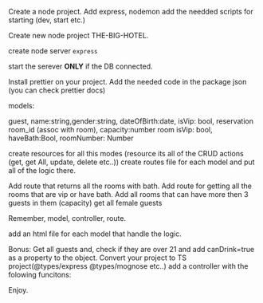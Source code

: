 Create a node project.
Add express, nodemon add the needded scripts for starting (dev, start etc.)

Create new node project THE-BIG-HOTEL.

create node server `express`

start the serever **ONLY** if the DB connected.

Install prettier on your project.
Add the needed code in the package json (you can check prettier docs)

models:

guest,
name:string,gender:string, dateOfBirth:date, isVip: bool,
reservation
room_id (assoc with room), capacity:number
room
isVip: bool, haveBath:Bool, roomNumber: Number

create resources for all this modes (resource its all of the CRUD actions (get, get All, update, delete etc..))
create routes file for each model and put all of the logic there.

Add route that returns all the rooms with bath.
Add route for getting all the rooms that are vip or have bath.
Add all rooms that can have more then 3 guests in them (capacity)
get all female guests

Remember, model, controller, route.

add an html file for each model that handle the logic.

Bonus:
Get all guests and, check if they are over 21 and add canDrink=true as a property to the object.
Convert your project to TS project(@types/express @types/mognose etc..)
add a controller with the folowing funcitons:

Enjoy.
